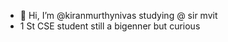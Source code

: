 - 👋 Hi, I’m @kiranmurthynivas studying @ sir mvit 
- 1 St CSE student still a bigenner but curious 


